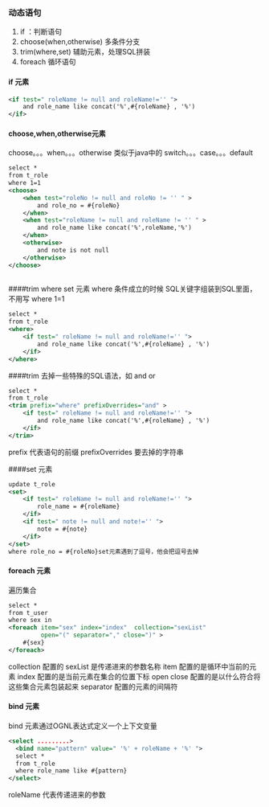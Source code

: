 ### 动态语句

1. if ：判断语句
2. choose(when,otherwise)	多条件分支
3. trim(where,set)	辅助元素，处理SQL拼装
4. foreach	循环语句

#### if 元素

```xml
<if test=" roleName != null and roleName!='' ">
	and role_name like concat('%',#{roleName} , '%')
</if>
```



#### choose,when,otherwise元素

choose。。。when。。。otherwise 类似于java中的 switch。。。case。。。default

```xml
select * 
from t_role 
where 1=1  
<choose>
	<when test="roleNo != null and roleNo != '' " >
		and role_no = #{roleNo}
	</when>
	<when test="roleName != null and roleName != '' " >
		and role_name like concat('%',roleName,'%')
	</when>
	<otherwise>
		and note is not null
	</otherwise>
</choose>
	
```



####trim where set 元素
where 条件成立的时候 SQL关键字组装到SQL里面，  不用写 where 1=1

```xml
select * 
from t_role
<where>
	<if test=" roleName != null and roleName!='' ">
		and role_name like concat('%',#{roleName} , '%')
	</if>
</where>
```

####trim 去掉一些特殊的SQL语法，如 and  or 

```xml
select * 
from t_role
<trim prefix="where" prefixOverrides="and" >
	<if test=" roleName != null and roleName!='' ">
		and role_name like concat('%',#{roleName} , '%')
	</if>
</trim>
```

prefix 代表语句的前缀
prefixOverrides 要去掉的字符串

####set 元素

```xml
update t_role
<set>
	<if test=" roleName != null and roleName!='' ">
		role_name = #{roleName}
	</if>
	<if test=" note != null and note!='' ">
		note = #{note}
	</if>
</set>
where role_no = #{roleNo}set元素遇到了逗号，他会把逗号去掉
```

#### foreach 元素

遍历集合

```xml
select *
from t_user 
where sex in
<foreach item="sex" index="index"  collection="sexList" 
         open="(" separator="," close=")" >
	#{sex}
</foreach>
```

collection 配置的 sexList 是传递进来的参数名称
item 配置的是循环中当前的元素
index 配置的是当前元素在集合的位置下标
open close 配置的是以什么符合将这些集合元素包装起来
separator 配置的元素的间隔符

#### bind 元素

bind 元素通过OGNL表达式定义一个上下文变量

```xml
<select .........>
  <bind name="pattern" value=" '%' + roleName + '%' ">
  select * 
  from t_role
  where role_name like #{pattern} 
</select>
```


roleName 代表传递进来的参数 